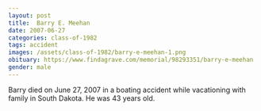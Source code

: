 ```yaml
---
layout: post
title:  Barry E. Meehan
date: 2007-06-27
categories: class-of-1982
tags: accident
images: /assets/class-of-1982/barry-e-meehan-1.png
obituary: https://www.findagrave.com/memorial/98293351/barry-e-meehan
gender: male
---
```

Barry died on June 27, 2007 in a boating accident while vacationing with family in South Dakota. He was 43 years old.
